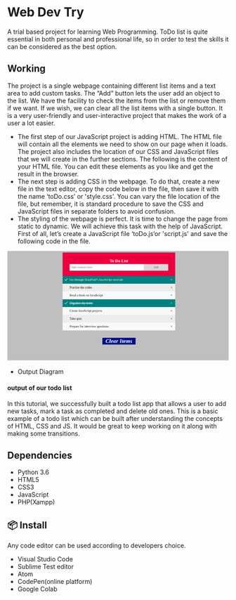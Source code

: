 # Web Dev Try

A trial based project for learning Web Programming. ToDo list is quite essential in both personal and professional life, so in order to test the skills it can be considered as the best option.

## Working

The project is a single webpage containing different list items and a text area to add custom tasks. The “Add” button lets the user add an object to the list. We have the facility to check the items from the list or remove them if we want. If we wish, we can clear all the list items with a single button. It is a very user-friendly and user-interactive project that makes the work of a user a lot easier.

- The first step of our JavaScript project is adding HTML. The HTML file will contain all the elements we need to show on our page when it loads. The project also includes the location of our CSS and JavaScript files that we will create in the further sections. The following is the content of your HTML file. You can edit these elements as you like and get the result in the browser.
- The next step is adding CSS in the webpage. To do that, create a new file in the text editor, copy the code below in the file, then save it with the name ‘toDo.css’ or 'style.css'. You can vary the file location of the file, but remember, it is standard procedure to save the CSS and JavaScript files in separate folders to avoid confusion.
- The styling of the webpage is perfect. It is time to change the page from static to dynamic. We will achieve this task with the help of JavaScript. First of all, let’s create a JavaScript file ‘toDo.js’or 'script.js' and save the following code in the file.


![Output Diagram](outputScreen.png)

- Output Diagram

#### output of our todo list

In this tutorial, we successfully built a todo list app that allows a user to add new tasks, mark a task as completed and delete old ones. This is a basic example of a todo list which can be built after understanding the concepts of HTML, CSS and JS. It would be great to keep working on it along with making some transitions.

## Dependencies

- Python 3.6
- HTML5
- CSS3
- JavaScript
- PHP(Xampp)

## 📦 Install
Any code editor can be used according to developers choice.

- Visual Studio Code
- Sublime Test editor
- Atom
- CodePen(online platform)
- Google Colab
